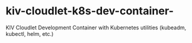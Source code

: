 # kiv-cloudlet-k8s-dev-container-
KIV Cloudlet Development Container with Kubernetes utilities (kubeadm, kubectl, helm, etc.)
